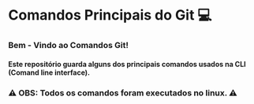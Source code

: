 # Comandos Principais do Git :computer:

### Bem - Vindo ao Comandos Git!



#### Este repositório guarda alguns dos principais comandos usados na CLI (Comand line interface). 

### :warning:  OBS: Todos os comandos foram executados no linux.​  :warning: